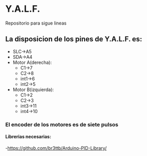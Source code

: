 # Y.A.L.F.
Repositorio para sigue lineas
## La disposicion de los pines de Y.A.L.F. es:
- SLC->A5
- SDA->A4
- Motor A(derecha):
  - C1->7
  - C2->8
  - int1->6
  - int2->5
- Motor B(izquierda):
  - C1->2
  - C2->3
  - int3->11
  - int4->10
  
### El encoder de los motores es de siete pulsos

#### Librerias necesarias:
  -https://github.com/br3ttb/Arduino-PID-Library/
